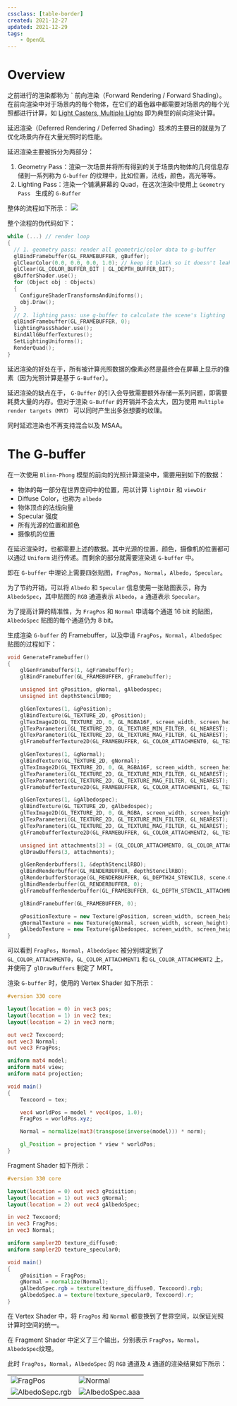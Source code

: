 ```yaml
---
cssclass: [table-border]
created: 2021-12-27
updated: 2021-12-29
tags:
    - OpenGL
---
```

# Overview

之前进行的渲染都称为 ` 前向渲染（Forward Rendering / Forward Shading）。在前向渲染中对于场景内的每个物体，在它们的着色器中都需要对场景内的每个光照都进行计算，如 [Light Casters, Multiple Lights](Learn%20OpenGL%20-%20Ch%2014%20%20Light%20Casters,%20Multiple%20Lights.md) 即为典型的前向渲染计算。

延迟渲染（Deferred Rendering / Deferred Shading）技术的主要目的就是为了优化场景内存在大量光照时的性能。

延迟渲染主要被拆分为两部分：
1.  Geometry Pass：渲染一次场景并将所有得到的关于场景内物体的几何信息存储到一系列称为 `G-buffer` 的纹理中，比如位置，法线，颜色，高光等等。
2.  Lighting Pass：渲染一个铺满屏幕的 Quad，在这次渲染中使用上 `Geometry Pass ` 生成的 `G-Buffer`

整体的流程如下所示：
![](assets/Learn%20OpenGL%20-%20Ch%2033%20Deferred%20Shading/image-20211227082817485.png)

整个流程的伪代码如下：
```cpp
while (...) // render loop
{
  // 1. geometry pass: render all geometric/color data to g-buffer
  glBindFramebuffer(GL_FRAMEBUFFER, gBuffer);
  glClearColor(0.0, 0.0, 0.0, 1.0); // keep it black so it doesn't leak into g-buffer
  glClear(GL_COLOR_BUFFER_BIT | GL_DEPTH_BUFFER_BIT);
  gBufferShader.use();
  for (Object obj : Objects)
  {
    ConfigureShaderTransformsAndUniforms();
    obj.Draw();
  }
  // 2. lighting pass: use g-buffer to calculate the scene's lighting
  glBindFramebuffer(GL_FRAMEBUFFER, 0);
  lightingPassShader.use();
  BindAllGBufferTextures();
  SetLightingUniforms();
  RenderQuad();
}
```

延迟渲染的好处在于，所有被计算光照数据的像素必然是最终会在屏幕上显示的像素（因为光照计算是基于 `G-Buffer`）。

延迟渲染的缺点在于， `G-Buffer` 的引入会导致需要额外存储一系列问题，即需要耗费大量的内存。但对于渲染 `G-Buffer` 的开销并不会太大，因为使用 `Multiple render targets（MRT）` 可以同时产生出多张想要的纹理。

同时延迟渲染也不再支持混合以及 MSAA。

# The G-buffer

在一次使用 `Blinn-Phong` 模型的前向的光照计算渲染中，需要用到如下的数据：
- 物体的每一部分在世界空间中的位置，用以计算 `lightDir` 和 `viewDir`
- Diffuse Color，也称为 `albedo`
- 物体顶点的法线向量
- Specular 强度
- 所有光源的位置和颜色
- 摄像机的位置

在延迟渲染时，也都需要上述的数据。其中光源的位置，颜色，摄像机的位置都可以通过 `Uniform` 进行传递。而剩余的部分就需要渲染进 `G-buffer` 中。

即在 `G-buffer` 中理论上需要四张贴图，`FragPos`，`Normal`，`Albedo`，`Specular`。

为了节约开销，可以将 `Albedo` 和 `Specular` 信息使用一张贴图表示，称为 `AlbedoSpec`，其中贴图的 `RGB` 通道表示 `Albedo`，`a` 通道表示 `Specular`。

为了提高计算的精准性，为 `FragPos` 和 `Normal` 申请每个通道 16 bit 的贴图，`AlbedoSpec` 贴图的每个通道仍为 8 bit。

生成渲染 `G-buffer` 的  Framebuffer，以及申请 `FragPos`，`Normal`，`AlbedoSpec` 贴图的过程如下：
```cpp
void GenerateFramebuffer()
{
    glGenFramebuffers(1, &gFramebuffer);
    glBindFramebuffer(GL_FRAMEBUFFER, gFramebuffer);

    unsigned int gPosition, gNormal, gAlbedospec;
    unsigned int depthStencilRBO;

    glGenTextures(1, &gPosition);
    glBindTexture(GL_TEXTURE_2D, gPosition);
    glTexImage2D(GL_TEXTURE_2D, 0, GL_RGBA16F, screen_width, screen_height, 0, GL_RGBA, GL_FLOAT, nullptr);
    glTexParameteri(GL_TEXTURE_2D, GL_TEXTURE_MIN_FILTER, GL_NEAREST);
    glTexParameteri(GL_TEXTURE_2D, GL_TEXTURE_MAG_FILTER, GL_NEAREST);
    glFramebufferTexture2D(GL_FRAMEBUFFER, GL_COLOR_ATTACHMENT0, GL_TEXTURE_2D, gPosition, 0);

    glGenTextures(1, &gNormal);
    glBindTexture(GL_TEXTURE_2D, gNormal);
    glTexImage2D(GL_TEXTURE_2D, 0, GL_RGBA16F, screen_width, screen_height, 0, GL_RGBA, GL_FLOAT, nullptr);
    glTexParameteri(GL_TEXTURE_2D, GL_TEXTURE_MIN_FILTER, GL_NEAREST);
    glTexParameteri(GL_TEXTURE_2D, GL_TEXTURE_MAG_FILTER, GL_NEAREST);
    glFramebufferTexture2D(GL_FRAMEBUFFER, GL_COLOR_ATTACHMENT1, GL_TEXTURE_2D, gNormal, 0);

    glGenTextures(1, &gAlbedospec);
    glBindTexture(GL_TEXTURE_2D, gAlbedospec);
    glTexImage2D(GL_TEXTURE_2D, 0, GL_RGBA, screen_width, screen_height, 0, GL_RGBA, GL_FLOAT, nullptr);
    glTexParameteri(GL_TEXTURE_2D, GL_TEXTURE_MIN_FILTER, GL_NEAREST);
    glTexParameteri(GL_TEXTURE_2D, GL_TEXTURE_MAG_FILTER, GL_NEAREST);
    glFramebufferTexture2D(GL_FRAMEBUFFER, GL_COLOR_ATTACHMENT2, GL_TEXTURE_2D, gAlbedospec, 0);

    unsigned int attachments[3] = {GL_COLOR_ATTACHMENT0, GL_COLOR_ATTACHMENT1, GL_COLOR_ATTACHMENT2};
    glDrawBuffers(3, attachments);

    glGenRenderbuffers(1, &depthStencilRBO);
    glBindRenderbuffer(GL_RENDERBUFFER, depthStencilRBO);
    glRenderbufferStorage(GL_RENDERBUFFER, GL_DEPTH24_STENCIL8, scene.GetWidth(), scene.GetHeight());
    glBindRenderbuffer(GL_RENDERBUFFER, 0);
    glFramebufferRenderbuffer(GL_FRAMEBUFFER, GL_DEPTH_STENCIL_ATTACHMENT, GL_RENDERBUFFER, depthStencilRBO);

    glBindFramebuffer(GL_FRAMEBUFFER, 0);

    gPositionTexture = new Texture(gPosition, screen_width, screen_height);
    gNormalTexture = new Texture(gNormal, screen_width, screen_height);
    gAlbedoTexture = new Texture(gAlbedospec, screen_width, screen_height);
}
```

可以看到 `FragPos`，`Normal`，`AlbedoSpec` 被分别绑定到了 `GL_COLOR_ATTACHMENT0`，`GL_COLOR_ATTACHMENT1` 和 `GL_COLOR_ATTACHMENT2` 上，并使用了 `glDrawBuffers` 制定了 MRT。

渲染 `G-buffer` 时，使用的 Vertex Shader 如下所示：
```glsl
#version 330 core

layout(location = 0) in vec3 pos;
layout(location = 1) in vec2 tex;
layout(location = 2) in vec3 norm;

out vec2 Texcoord;
out vec3 Normal;
out vec3 FragPos;

uniform mat4 model;
uniform mat4 view;
uniform mat4 projection;

void main()
{
    Texcoord = tex;

    vec4 worldPos = model * vec4(pos, 1.0);
    FragPos = worldPos.xyz;

    Normal = normalize(mat3(transpose(inverse(model))) * norm);

    gl_Position = projection * view * worldPos;
}
```

Fragment Shader 如下所示：
```glsl
#version 330 core

layout(location = 0) out vec3 gPoisition;
layout(location = 1) out vec3 gNormal;
layout(location = 2) out vec4 gAlbedoSpec;

in vec2 Texcoord;
in vec3 FragPos;
in vec3 Normal;

uniform sampler2D texture_diffuse0;
uniform sampler2D texture_specular0;

void main()
{
    gPoisition = FragPos;
    gNormal = normalize(Normal);
    gAlbedoSpec.rgb = texture(texture_diffuse0, Texcoord).rgb;
    gAlbedoSpec.a = texture(texture_specular0, Texcoord).r;
}
```

在 Vertex Shader 中，将 `FragPos` 和 `Normal` 都变换到了世界空间，以保证光照计算时空间的统一。

在 Fragment Shader 中定义了三个输出，分别表示 `FragPos`，`Normal`，`AlbedoSpec`纹理。

此时 `FragPos`，`Normal`，`AlbedoSpec` 的 `RGB` 通道及 `A` 通道的渲染结果如下所示：

|                                                                                           |                                                                                           |
| ----------------------------------------------------------------------------------------- | ----------------------------------------------------------------------------------------- |
| ![FragPos](assets/Learn%20OpenGL%20-%20Ch%2033%20Deferred%20Shading/image-20211229083438725.png) | ![Normal](assets/Learn%20OpenGL%20-%20Ch%2033%20Deferred%20Shading/image-20211229083507958.png) |
| ![AlbedoSepc.rgb](assets/Learn%20OpenGL%20-%20Ch%2033%20Deferred%20Shading/image-20211229083606892.png) | ![AlbedoSpec.aaa](assets/Learn%20OpenGL%20-%20Ch%2033%20Deferred%20Shading/image-20211229083702196.png) |
